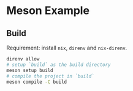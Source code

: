 # Meson Example

## Build

Requirement: install `nix`, `direnv` and `nix-direnv`.

```bash
direnv allow
# setup `build` as the build directory
meson setup build
# compile the project in `build`
meson compile -C build
```
